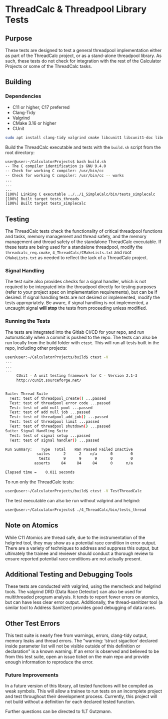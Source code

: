 # ThreadCalc & Threadpool Library Tests

## Purpose
These tests are designed to test a general threadpool implementation either as part of the ThreadCalc project, or as a stand-alone threadpool library. As such, these tests do not check for integration with the rest of the Calculator Projects or some of the ThreadCalc tasks. 

## Building
### Dependencies
- C11 or higher, C17 preferred
- Clang-Tidy
- Valgrind
- CMake 3.16 or higher
- CUnit

```bash
sudo apt install clang-tidy valgrind cmake libcunit1 libcunit1-doc libcunit1-dev
```
Build the ThreadCalc executable and tests with the `build.sh` script from the root directory:

```zsh
user@user:~/CalculatorProjects$ bash build.sh
-- The C compiler identification is GNU 9.4.0
-- Check for working C compiler: /usr/bin/cc
-- Check for working C compiler: /usr/bin/cc -- works
...
...
...
[100%] Linking C executable ../../1_SimpleCalc/bin/tests_simplecalc
[100%] Built target tests_threads
[100%] Built target tests_simplecalc
```


## Testing
The ThreadCalc tests check the functionality of critical threadpool functions and tasks, memory management and thread safety, and the memory management and thread safety of the standalone ThreadCalc executable. If these tests are being used for a standalone threadpool, modify the `threadcalc_req.cmake`, `4_ThreadCalc/CMakeLists.txt` and root `CMakeLists.txt` as needed to reflect the lack of a ThreadCalc project.

### Signal Handling
The test suite also provides checks for a signal handler, which is not required to be integrated into the threadpool directly for testing purposes (refer to your project spec on implementation requirements), but can be if desired. If signal handling tests are not desired or implemented, modify the tests appropriately. Be aware, if signal handling is not implemented, a uncaught signal **will stop** the tests from proceeding unless modified.

### Running the Tests
The tests are integrated into the Gitlab CI/CD for your repo, and run automatically when a commit is pushed to the repo. The tests can also be run locally from the build folder with `ctest`. This will run all tests built in the repo, including other projects:
```bash
user@user:~/CalculatorProjects/build$ ctest -V
...
...
...
     CUnit - A unit testing framework for C - Version 2.1-3
     http://cunit.sourceforge.net/


Suite: Thread Suite
  Test: test of threadpool_create() ...passed
  Test: test of threadpool error code ...passed
  Test: test of add null pool ...passed
  Test: test of add null job ...passed
  Test: test of threadpool_add_job() ...passed
  Test: test of threadpool limit ...passed
  Test: test of threadpool shutdown() ...passed
Suite: Signal Handling Suite
  Test: test of signal setup ...passed
  Test: test of signal handler() ...passed

Run Summary:    Type  Total    Ran Passed Failed Inactive
              suites      2      2    n/a      0        0
               tests      9      9      9      0        0
             asserts     84     84     84      0      n/a

Elapsed time =    0.011 seconds
```
To run only the ThreadCalc tests:
```bash
user@user:~/CalculatorProjects/build$ ctest -V TestThreadCalc
```
The test executable can also be run without valgrind and helgind:
```bash
user@user:~/CalculatorProjects$ ./4_ThreadCalc/bin/tests_thread
```

## Note on Atomics
While C11 Atomics are thread safe, due to the instrumentation of the helgrind tool, they may show as a potential race condition in error output. There are a variety of techniques to address and suppress this output, but ultimately the trainee and reviewer should conduct a thorough review to ensure reported potential race conditions are not actually present.

## Additional Testing and Debugging Tools
These tests are conducted with valgrind, using the memcheck and helgrind tools. The valgrind DRD (Data Race Detector) can also be used for multithreaded program analysis. It tends to report fewer errors on atomics, but can have less clear error output. Additionally, the thread-sanitizer tool (a similar tool to Address Sanitizer) provides good debugging of data races.

## Other Test Errors
This test suite is nearly free from warnings, errors, clang-tidy output, memory leaks and thread errors. The "warning: ‘struct sigaction’ declared inside parameter list will not be visible outside of this definition or declaration" is a known warning. If an error is observed and believed to be from this test suite, open an issue ticket on the main repo and provide enough information to reproduce the error.

### Future Improvements
In a future version of this library, all tested functions will be compiled as weak symbols. This will allow a trainee to run tests on an incomplete project and test throughout their development process. Currently, this project will not build without a definition for each declared tested function.

Further questions can be directed to 1LT Gutzmann.